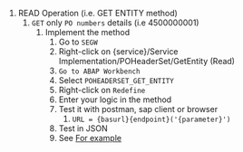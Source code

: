 1. READ Operation (i.e. GET ENTITY method)
   1. `GET` only `PO numbers` details (i.e 4500000001)
      1. Implement the method
         1. Go to `SEGW`
         2. Right-click on {service}/Service Implementation/POHeaderSet/GetEntity (Read)
         3. `Go to ABAP Workbench`
         4. Select `POHEADERSET_GET_ENTITY`
         5. Right-click on `Redefine`
         6. Enter your logic in the method 
         7. Test it with postman, sap client or browser
            1. `URL = {basurl}{endpoint}('{parameter}')`
         8. Test in JSON
         9. See [For example](./ABAP_POHEADERSET_GET_ENTITY)
        